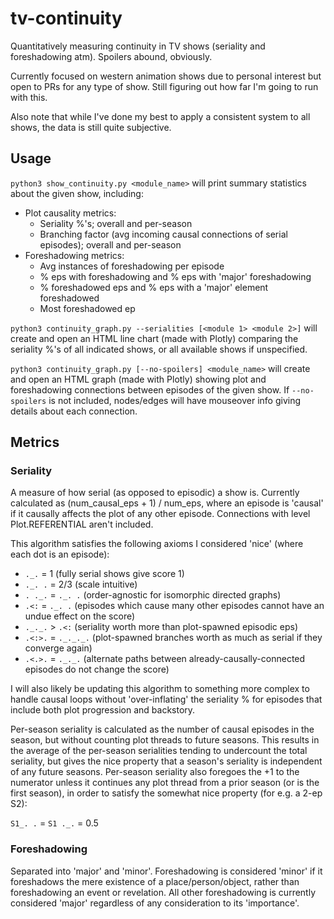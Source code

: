 # tv-continuity
Quantitatively measuring continuity in TV shows (seriality and foreshadowing atm). Spoilers abound, obviously.

Currently focused on western animation shows due to personal interest but open to PRs for any type of show.
Still figuring out how far I'm going to run with this.

Also note that while I've done my best to apply a consistent system to all shows, the data is still quite subjective.

## Usage
`python3 show_continuity.py <module_name>`
will print summary statistics about the given show, including:
* Plot causality metrics:
    * Seriality %'s; overall and per-season
    * Branching factor (avg incoming causal connections of serial episodes); overall and per-season
* Foreshadowing metrics:
    * Avg instances of foreshadowing per episode
    * % eps with foreshadowing and % eps with 'major' foreshadowing
    * % foreshadowed eps and % eps with a 'major' element foreshadowed
    * Most foreshadowed ep
    
`python3 continuity_graph.py --serialities [<module 1> <module 2>]`
will create and open an HTML line chart (made with Plotly) comparing the seriality %'s of all
indicated shows, or all available shows if unspecified.

`python3 continuity_graph.py [--no-spoilers] <module_name>`
will create and open an HTML graph (made with Plotly) showing plot and foreshadowing connections
between episodes of the given show. If `--no-spoilers` is not included, nodes/edges will have
mouseover info giving details about each connection.

## Metrics
### Seriality
A measure of how serial (as opposed to episodic) a show is.
Currently calculated as (num_causal_eps + 1) / num_eps, where an episode is 'causal' if it causally 
affects the plot of any other episode. Connections with level Plot.REFERENTIAL aren't included.

This algorithm satisfies the following axioms I considered 'nice' (where each dot is an episode):
* `._.` = 1           (fully serial shows give score 1)
* `._. .` = 2/3       (scale intuitive)
* `. ._.` = `._. .`     (order-agnostic for isomorphic directed graphs)
* `.<:` = `._. .`     (episodes which cause many other episodes cannot have an undue effect on the score)
* `._._.` > `.<:`     (seriality worth more than plot-spawned episodic eps)
* `.<:>.` = `._._._.` (plot-spawned branches worth as much as serial if they converge again)
* `.<.>.` = `._._.`   (alternate paths between already-causally-connected episodes do not change the score)

I will also likely be updating this algorithm to something more complex to handle causal loops without
'over-inflating' the seriality % for episodes that include both plot progression and backstory.

Per-season seriality is calculated as the number of causal episodes in the season, but without counting
plot threads to future seasons. This results in the average of the per-season serialities tending to
undercount the total seriality, but gives the nice property that a season's seriality is independent of any
future seasons. Per-season seriality also foregoes the +1 to the numerator unless it continues any plot thread from
a prior season (or is the first season), in order to satisfy the somewhat nice property (for e.g. a 2-ep S2):

`S1_. .` = `S1 ._.` = 0.5


### Foreshadowing
Separated into 'major' and 'minor'. Foreshadowing is considered 'minor' if it foreshadows the
mere existence of a place/person/object, rather than foreshadowing an event or revelation.
All other foreshadowing is currently considered 'major' regardless of any consideration to its
'importance'.
